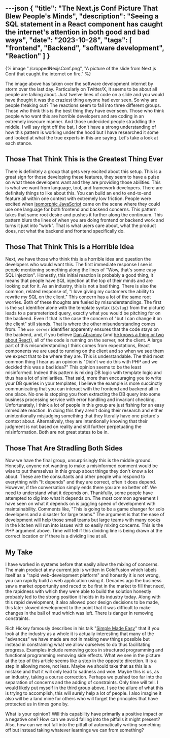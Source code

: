 ---json
{
  "title": "The Next.js Conf Picture That Blew People's Minds",
  "description": "Seeing a SQL statement in a React component has caught the internet's attention in both good and bad ways",
  "date": "2023-10-28",
  "tags": [
    "frontend",
    "Backend",
    "software development",
    "Reaction"
  ]
}
---

{% image "./croppedNexjsConf.png", "A picture of the slide from Next.js Conf that caught the internet on fire." %}

The image above has taken over the software development internet by storm over the last day. Particularly on Twitter/X, it seems to be about all people are talking about. Just twelve lines of code on a slide and you would have thought it was the craziest thing anyone had ever seen. So why are people freaking out? The reactions seem to fall into three different groups. Those who think this is the best thing they have ever seen. Those who think people who want this are horrible developers and are coding in an extremely insecure manner. And those undecided people straddling the middle. I will say right off the bat, I don't have a strong understanding of how this pattern is working under the hood but I have researched it some and looked at what the true experts in this are saying. Let's take a look at each stance.


## Those That Think This is the Greatest Thing Ever

There is definitely a group that gets very excited about this setup. This is a great sign for those developing these features, they seem to have a pulse on what these developers want and they are providing those abilities. This is what we want from language, tool, and framework developers. There are definitely things to like about this. You can build an end to end-to-end feature all within one context with extremely low friction. People were excited when [isomorphic JavaScript](https://en.wikipedia.org/wiki/Isomorphic_JavaScript) came on the scene where they could use one language for both frontend and backend concerns. This pattern takes that same root desire and pushes it further along the continuum. This pattern blurs the lines of when you are doing frontend or backend work and turns it just into "work". That is what users care about, what the product does, not what the backend and frontend specifically do. 


## Those That Think This is a Horrible Idea

Next, we have those who think this is a horrible idea and question the developers who would want this. The first immediate response I see is people mentioning something along the lines of "Wow, that's some easy SQL injection". Honestly, this initial reaction is probably a good thing, it means that people have SQL injection at the top of their minds and are looking out for it. As an industry, this is not a bad thing. There is also the common, related response of, "I love giving my customers the ability to rewrite my SQL on the client." This concern has a lot of the same root worries. Both of these thoughts are fueled by misunderstandings. The first is the `sql` identifier alone with the template syntax (`${slug}` from the picture) leads to a parameterized query, exactly what you would be pitching for on the backend. Even if that is the case the concern of "but I can change it on the client" still stands. That is where the other misunderstanding comes from. The `use server` identifier apparently ensures that the code stays on the backend, and, if you believe [Dan Abramov](https://twitter.com/dan_abramov/status/1717648341234778376) (and [he knows a thing or two about React](https://golden.com/wiki/Dan_Abramov-99B8RJM)), all of the code is running on the server, not the client. A large part of this misunderstanding I think comes from expectations, React components we are used to running on the client and so when we see them we expect that to be where they are. This is understandable. The third most common thing I hear as an opinion is "Didn't we do this with PHP and we decided this was a bad idea?" This opinion seems to be the least misinformed. Indeed this pattern is mixing DB logic with template logic and thus has a lot of similarities. That said, more than encouraging you to write your DB queries in your templates, I believe the example is more succinctly communicating that you can interact with the frontend and backend all in one place. No one is stopping you from extracting the DB query into some business processing service with error handling and invariant checking. Unfortunately, I think a lot of people in this group are just fishing for an easy immediate reaction. In doing this they aren't doing their research and either unintentionally misjudging something that they literally have one picture's context about. Alternatively, they are intentionally knowing that their judgment is not based on reality and still further perpetuating the misinformation. Both are not great states to be in.


## Those That Are Stradling Both Sides

Now we have the final group, unsurprisingly this is the middle ground. Honestly, anyone not wanting to make a misinformed comment would be wise to put themselves in this group about things they don't know a lot about. These are the consultants and other people who respond to everything with "It depends" and they are correct, often it does depend. However, if the conversation simply ends there you are no better off. We need to understand what it depends on. Thankfully, some people have attempted to dig into what it depends on. The most common agreement I have seen on what it depends on is juggling speed of development with maintainability. Comments like, "This is going to be a game changer for solo developers and a disaster for large teams." The argument is that the ease of development will help those small teams but large teams with many cooks in the kitchen will run into issues with so easily mixing concerns. This is the PHP argument above. Time will tell if this dividing line is being drawn at the correct location or if there is a dividing line at all.


## My Take

I have worked in systems before that easily allow the mixing of concerns. The main product at my current job is written in ColdFusion which labels itself as a "rapid web-development platform" and honestly it is not wrong, you can rapidly build a web application using it. Decades ago the business saw a market opportunity and raced to be first in the market to fill that need, the rapidness with which they were able to build the solution honestly probably led to the strong position it holds in its industry today. Along with this rapid development, it also allowed poor design decisions to be made, this later slowed development to the point that it was difficult to make changes in the ball of mud which was left. There is danger in removing constraints. 

Rich Hickey famously describes in his talk "[Simple Made Easy](https://www.infoq.com/presentations/Simple-Made-Easy/)" that if you look at the industry as a whole it is actually interesting that many of the "advances" we have made are not in making new things possible but instead in constraining what we allow ourselves to do thus facilitating progress. Examples include removing gotos in structured programming and functional programming removing side effects. What we see in the picture at the top of this article seems like a step in the opposite direction. It is a step in allowing more, not less. Maybe we should take that as this is a mistake and that it will only lead to sadness and woe. Maybe this is us, as an industry, taking a course correction. Perhaps we pushed too far into the separation of concerns and the adding of constraints. Only time will tell. I would likely put myself in the third group above. I see the allure of what this is trying to accomplish, this will surely help a lot of people. I also imagine it also will be a land mine for others who will forget the principles that have protected us in times gone by.

What is your opinion? Will this capability have primarily a positive impact or a negative one? How can we avoid falling into the pitfalls it might present? Also, how can we not fall into the pitfall of automatically writing something off but instead taking whatever learnings we can from something?